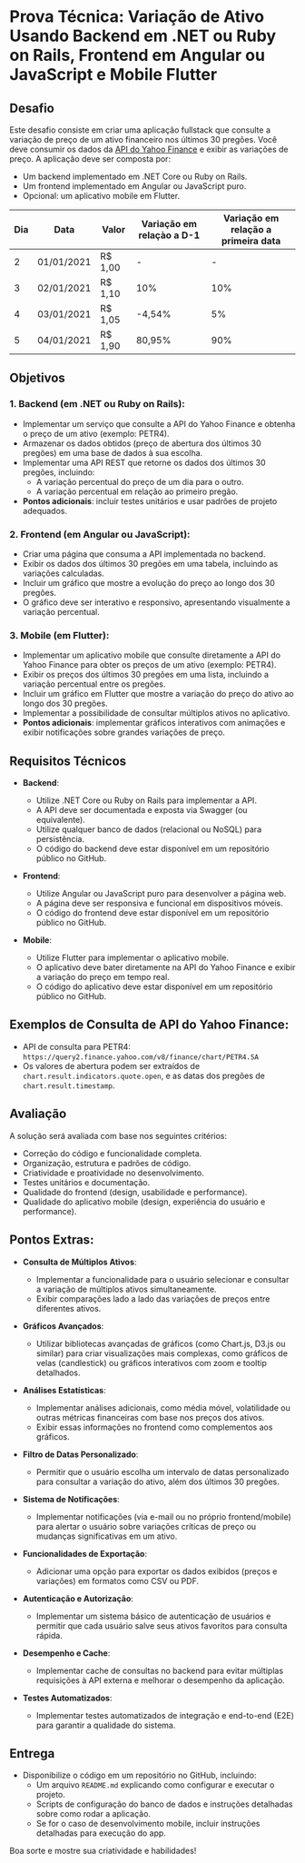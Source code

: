# Prova Técnica: Variação de Ativo Usando Backend em .NET ou Ruby on Rails, Frontend em Angular ou JavaScript e Mobile Flutter

## Desafio
Este desafio consiste em criar uma aplicação fullstack que consulte a variação de preço de um ativo financeiro nos últimos 30 pregões. Você deve consumir os dados da [API do Yahoo Finance](https://finance.yahoo.com/) e exibir as variações de preço. A aplicação deve ser composta por:

- Um backend implementado em .NET Core ou Ruby on Rails.
- Um frontend implementado em Angular ou JavaScript puro.
- Opcional: um aplicativo mobile em Flutter.

| Dia   | Data          |  Valor    | Variação em relaçào a D-1     | Variação em relação a primeira data
|-      | -             | -         | -                             | - 
|2      |  01/01/2021   |  R$ 1,00  | -                             | -
|3      |  02/01/2021   |  R$ 1,10  | 10%                           | 10%
|4      |  03/01/2021   |  R$ 1,05  | -4,54%                        | 5%
|5      |  04/01/2021   |  R$ 1,90  | 80,95%                        | 90%

## Objetivos

### 1. **Backend (em .NET ou Ruby on Rails)**:
   - Implementar um serviço que consulte a API do Yahoo Finance e obtenha o preço de um ativo (exemplo: PETR4).
   - Armazenar os dados obtidos (preço de abertura dos últimos 30 pregões) em uma base de dados à sua escolha.
   - Implementar uma API REST que retorne os dados dos últimos 30 pregões, incluindo:
     - A variação percentual do preço de um dia para o outro.
     - A variação percentual em relação ao primeiro pregão.
   - **Pontos adicionais**: incluir testes unitários e usar padrões de projeto adequados.
   
### 2. **Frontend (em Angular ou JavaScript)**:
   - Criar uma página que consuma a API implementada no backend.
   - Exibir os dados dos últimos 30 pregões em uma tabela, incluindo as variações calculadas.
   - Incluir um gráfico que mostre a evolução do preço ao longo dos 30 pregões.
   - O gráfico deve ser interativo e responsivo, apresentando visualmente a variação percentual.
   
### 3. **Mobile (em Flutter)**:
   - Implementar um aplicativo mobile que consulte diretamente a API do Yahoo Finance para obter os preços de um ativo (exemplo: PETR4).
   - Exibir os preços dos últimos 30 pregões em uma lista, incluindo a variação percentual entre os pregões.
   - Incluir um gráfico em Flutter que mostre a variação do preço do ativo ao longo dos 30 pregões.
   - Implementar a possibilidade de consultar múltiplos ativos no aplicativo.
   - **Pontos adicionais**: implementar gráficos interativos com animações e exibir notificações sobre grandes variações de preço.

## Requisitos Técnicos
- **Backend**:
  - Utilize .NET Core ou Ruby on Rails para implementar a API.
  - A API deve ser documentada e exposta via Swagger (ou equivalente).
  - Utilize qualquer banco de dados (relacional ou NoSQL) para persistência.
  - O código do backend deve estar disponível em um repositório público no GitHub.

- **Frontend**:
  - Utilize Angular ou JavaScript puro para desenvolver a página web.
  - A página deve ser responsiva e funcional em dispositivos móveis.
  - O código do frontend deve estar disponível em um repositório público no GitHub.

- **Mobile**:
  - Utilize Flutter para implementar o aplicativo mobile.
  - O aplicativo deve bater diretamente na API do Yahoo Finance e exibir a variação do preço em tempo real.
  - O código do aplicativo deve estar disponível em um repositório público no GitHub.

## Exemplos de Consulta de API do Yahoo Finance:
- API de consulta para PETR4: `https://query2.finance.yahoo.com/v8/finance/chart/PETR4.SA`
- Os valores de abertura podem ser extraídos de `chart.result.indicators.quote.open`, e as datas dos pregões de `chart.result.timestamp`.

## Avaliação
A solução será avaliada com base nos seguintes critérios:
- Correção do código e funcionalidade completa.
- Organização, estrutura e padrões de código.
- Criatividade e proatividade no desenvolvimento.
- Testes unitários e documentação.
- Qualidade do frontend (design, usabilidade e performance).
- Qualidade do aplicativo mobile (design, experiência do usuário e performance).

## Pontos Extras:

- **Consulta de Múltiplos Ativos**:
  - Implementar a funcionalidade para o usuário selecionar e consultar a variação de múltiplos ativos simultaneamente.
  - Exibir comparações lado a lado das variações de preços entre diferentes ativos.

- **Gráficos Avançados**:
  - Utilizar bibliotecas avançadas de gráficos (como Chart.js, D3.js ou similar) para criar visualizações mais complexas, como gráficos de velas (candlestick) ou gráficos interativos com zoom e tooltip detalhados.

- **Análises Estatísticas**:
  - Implementar análises adicionais, como média móvel, volatilidade ou outras métricas financeiras com base nos preços dos ativos.
  - Exibir essas informações no frontend como complementos aos gráficos.

- **Filtro de Datas Personalizado**:
  - Permitir que o usuário escolha um intervalo de datas personalizado para consultar a variação do ativo, além dos últimos 30 pregões.

- **Sistema de Notificações**:
  - Implementar notificações (via e-mail ou no próprio frontend/mobile) para alertar o usuário sobre variações críticas de preço ou mudanças significativas em um ativo.

- **Funcionalidades de Exportação**:
  - Adicionar uma opção para exportar os dados exibidos (preços e variações) em formatos como CSV ou PDF.

- **Autenticação e Autorização**:
  - Implementar um sistema básico de autenticação de usuários e permitir que cada usuário salve seus ativos favoritos para consulta rápida.

- **Desempenho e Cache**:
  - Implementar cache de consultas no backend para evitar múltiplas requisições à API externa e melhorar o desempenho da aplicação.

- **Testes Automatizados**:
  - Implementar testes automatizados de integração e end-to-end (E2E) para garantir a qualidade do sistema.

## Entrega
- Disponibilize o código em um repositório no GitHub, incluindo:
  - Um arquivo `README.md` explicando como configurar e executar o projeto.
  - Scripts de configuração do banco de dados e instruções detalhadas sobre como rodar a aplicação.
  - Se for o caso de desenvolvimento mobile, incluir instruções detalhadas para execução do app.

Boa sorte e mostre sua criatividade e habilidades!
